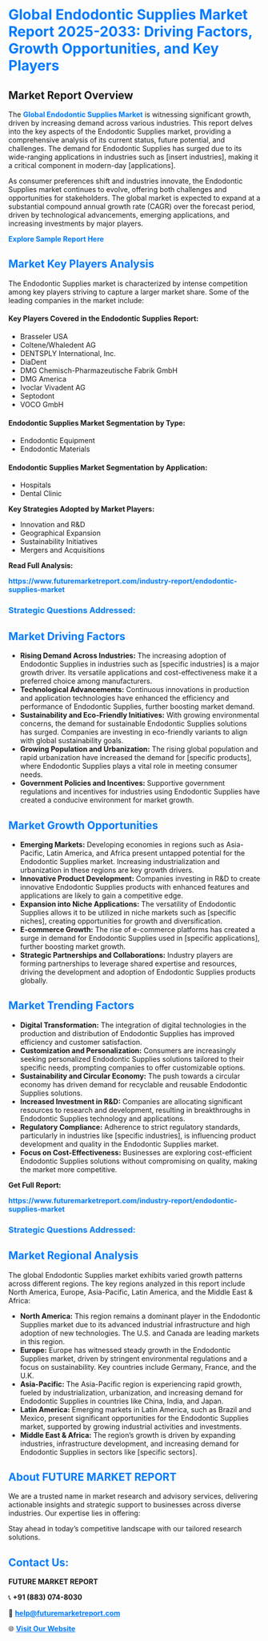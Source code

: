 <h1 style="color: #007BFF;">Global Endodontic Supplies Market Report 2025-2033: Driving Factors, Growth Opportunities, and Key Players</h1>

<section id="overview">
<h2>Market Report Overview</h2>
<p>The <a href="https://www.futuremarketreport.com/industry-report/endodontic-supplies-market" style="color: #007BFF; text-decoration: none;"><strong>Global Endodontic Supplies Market</strong></a> is witnessing significant growth, driven by increasing demand across various industries. This report delves into the key aspects of the Endodontic Supplies market, providing a comprehensive analysis of its current status, future potential, and challenges. The demand for Endodontic Supplies has surged due to its wide-ranging applications in industries such as [insert industries], making it a critical component in modern-day [applications].</p>
<p>As consumer preferences shift and industries innovate, the Endodontic Supplies market continues to evolve, offering both challenges and opportunities for stakeholders. The global market is expected to expand at a substantial compound annual growth rate (CAGR) over the forecast period, driven by technological advancements, emerging applications, and increasing investments by major players.</p>
</section>

<section id="overview">
<p><a href="https://www.futuremarketreport.com/request-sample/reportId=62899" style="color: #007BFF; text-decoration: none;"><strong>Explore Sample Report Here</strong></a></p>
</section>

<section id="key-players">
<h2 style="color: #007BFF;">Market Key Players Analysis</h2>
<p>The Endodontic Supplies market is characterized by intense competition among key players striving to capture a larger market share. Some of the leading companies in the market include:</p>
<h4>Key Players Covered in the Endodontic Supplies Report:</h4>
<ul><li>Brasseler USA</li><li>Coltene/Whaledent AG</li><li>DENTSPLY International, Inc.</li><li>DiaDent</li><li>DMG Chemisch-Pharmazeutische Fabrik GmbH</li><li>DMG America</li><li>Ivoclar Vivadent AG</li><li>Septodont</li><li>VOCO GmbH</li></ul>
<h4>Endodontic Supplies Market Segmentation by Type:</h4>
<ul><li>Endodontic Equipment</li><li>Endodontic Materials</li></ul>

<h4>Endodontic Supplies Market Segmentation by Application:</h4>
<ul><li>Hospitals</li><li>Dental Clinic</li></ul>
<p><strong>Key Strategies Adopted by Market Players:</strong></p>
<ul>
<li>Innovation and R&D</li>
<li>Geographical Expansion</li>
<li>Sustainability Initiatives</li>
<li>Mergers and Acquisitions</li>
</ul>
</section>

<section>
<p><strong>Read Full Analysis: </strong></p><a href="https://www.futuremarketreport.com/industry-report/endodontic-supplies-market" style="color: #007BFF; text-decoration: none;"><strong>https://www.futuremarketreport.com/industry-report/endodontic-supplies-market</strong></a>
<h3 style="color: #007BFF;">Strategic Questions Addressed:</h3>
</section>

<section id="driving-factors">
<h2 style="color: #007BFF;">Market Driving Factors</h2>
<ul>
<li><strong>Rising Demand Across Industries:</strong> The increasing adoption of Endodontic Supplies in industries such as [specific industries] is a major growth driver. Its versatile applications and cost-effectiveness make it a preferred choice among manufacturers.</li>
<li><strong>Technological Advancements:</strong> Continuous innovations in production and application technologies have enhanced the efficiency and performance of Endodontic Supplies, further boosting market demand.</li>
<li><strong>Sustainability and Eco-Friendly Initiatives:</strong> With growing environmental concerns, the demand for sustainable Endodontic Supplies solutions has surged. Companies are investing in eco-friendly variants to align with global sustainability goals.</li>
<li><strong>Growing Population and Urbanization:</strong> The rising global population and rapid urbanization have increased the demand for [specific products], where Endodontic Supplies plays a vital role in meeting consumer needs.</li>
<li><strong>Government Policies and Incentives:</strong> Supportive government regulations and incentives for industries using Endodontic Supplies have created a conducive environment for market growth.</li>
</ul>
</section>

<section id="growth-opportunities">
<h2 style="color: #007BFF;">Market Growth Opportunities</h2>
<ul>
<li><strong>Emerging Markets:</strong> Developing economies in regions such as Asia-Pacific, Latin America, and Africa present untapped potential for the Endodontic Supplies market. Increasing industrialization and urbanization in these regions are key growth drivers.</li>
<li><strong>Innovative Product Development:</strong> Companies investing in R&D to create innovative Endodontic Supplies products with enhanced features and applications are likely to gain a competitive edge.</li>
<li><strong>Expansion into Niche Applications:</strong> The versatility of Endodontic Supplies allows it to be utilized in niche markets such as [specific niches], creating opportunities for growth and diversification.</li>
<li><strong>E-commerce Growth:</strong> The rise of e-commerce platforms has created a surge in demand for Endodontic Supplies used in [specific applications], further boosting market growth.</li>
<li><strong>Strategic Partnerships and Collaborations:</strong> Industry players are forming partnerships to leverage shared expertise and resources, driving the development and adoption of Endodontic Supplies products globally.</li>
</ul>
</section>

<section id="trending-factors">
<h2 style="color: #007BFF;">Market Trending Factors</h2>
<ul>
<li><strong>Digital Transformation:</strong> The integration of digital technologies in the production and distribution of Endodontic Supplies has improved efficiency and customer satisfaction.</li>
<li><strong>Customization and Personalization:</strong> Consumers are increasingly seeking personalized Endodontic Supplies solutions tailored to their specific needs, prompting companies to offer customizable options.</li>
<li><strong>Sustainability and Circular Economy:</strong> The push towards a circular economy has driven demand for recyclable and reusable Endodontic Supplies solutions.</li>
<li><strong>Increased Investment in R&D:</strong> Companies are allocating significant resources to research and development, resulting in breakthroughs in Endodontic Supplies technology and applications.</li>
<li><strong>Regulatory Compliance:</strong> Adherence to strict regulatory standards, particularly in industries like [specific industries], is influencing product development and quality in the Endodontic Supplies market.</li>
<li><strong>Focus on Cost-Effectiveness:</strong> Businesses are exploring cost-efficient Endodontic Supplies solutions without compromising on quality, making the market more competitive.</li>
</ul>
</section>

<section>
<p><strong>Get Full Report: </strong></p><a href="https://www.futuremarketreport.com/industry-report/endodontic-supplies-market" style="color: #007BFF; text-decoration: none;"><strong>https://www.futuremarketreport.com/industry-report/endodontic-supplies-market</strong></a>
<h3 style="color: #007BFF;">Strategic Questions Addressed:</h3>
</section>


<section id="regional-analysis">
<h2 style="color: #007BFF;">Market Regional Analysis</h2>
<p>The global Endodontic Supplies market exhibits varied growth patterns across different regions. The key regions analyzed in this report include North America, Europe, Asia-Pacific, Latin America, and the Middle East & Africa:</p>
<ul>
<li><strong>North America:</strong> This region remains a dominant player in the Endodontic Supplies market due to its advanced industrial infrastructure and high adoption of new technologies. The U.S. and Canada are leading markets in this region.</li>
<li><strong>Europe:</strong> Europe has witnessed steady growth in the Endodontic Supplies market, driven by stringent environmental regulations and a focus on sustainability. Key countries include Germany, France, and the U.K.</li>
<li><strong>Asia-Pacific:</strong> The Asia-Pacific region is experiencing rapid growth, fueled by industrialization, urbanization, and increasing demand for Endodontic Supplies in countries like China, India, and Japan.</li>
<li><strong>Latin America:</strong> Emerging markets in Latin America, such as Brazil and Mexico, present significant opportunities for the Endodontic Supplies market, supported by growing industrial activities and investments.</li>
<li><strong>Middle East & Africa:</strong> The region’s growth is driven by expanding industries, infrastructure development, and increasing demand for Endodontic Supplies in sectors like [specific sectors].</li>
</ul>
</section>

<footer>
<h2 style="color: #007BFF;">About FUTURE MARKET REPORT</h2>
<p>We are a trusted name in market research and advisory services, delivering actionable insights and strategic support to businesses across diverse industries. Our expertise lies in offering:</p>

<p>Stay ahead in today’s competitive landscape with our tailored research solutions.</p>

<h2 style="color: #007BFF;">Contact Us:</h2>
<p><strong>FUTURE MARKET REPORT</strong></p>
<p>📞 <strong>+91 (883) 074-8030</strong></p>
<p>📧 <strong><a href="mailto:help@futuremarketreport.com" style="color: #007BFF;">help@futuremarketreport.com</a></strong></p>
<p>🌐 <strong><a href="https://www.futuremarketreport.com/" style="color: #007BFF;">Visit Our Website</a></strong></p>
</footer>